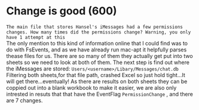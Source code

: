 # Change is good (600)
`The main file that stores Hansel's iMessages had a few permissions changes. How many times did the permissions change? Warning, you only have 1 attempt at this`\
The only mention to this kind of information online that I could find was to do with FsEvents, and as we have already run mac-apt it helpfully parses thease files for us. There are so many of them they actually get put into two sheets so we need to look at both of them. 
The next step is find out where the iMessages are stored:
`Users/<username>/Libary/Messages/chat.db`\
Filtering both sheets,for that file path, crashed Excel so just hold tight...It will get there...eventually! As there are results on both sheets they can be coppied out into a blank workbook to make it easier, we are also only intrested in resuts that that have the EventFlag `PermissionChange` , and there are 7 changes. 